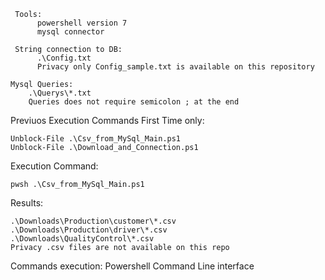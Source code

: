      Tools: 
          powershell version 7
          mysql connector

     String connection to DB:
          .\Config.txt
          Privacy only Config_sample.txt is available on this repository 
    
    Mysql Queries:
        .\Querys\*.txt 
        Queries does not require semicolon ; at the end

Previuos Execution Commands First Time only:

    Unblock-File .\Csv_from_MySql_Main.ps1
    Unblock-File .\Download_and_Connection.ps1
     
Execution Command:

    pwsh .\Csv_from_MySql_Main.ps1

Results: 

    .\Downloads\Production\customer\*.csv
    .\Downloads\Production\driver\*.csv
    .\Downloads\QualityControl\*.csv
    Privacy .csv files are not available on this repo

Commands execution: Powershell Command Line interface
